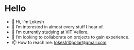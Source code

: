 # Hello

- 👋 Hi, I’m Lokesh
- 👀 I’m interested in almost every stuff I hear of.
- 🌱 I’m currently studying at VIT Vellore.
- 💞️ I’m looking to collaborate on projects to gain experience.
- 📫 How to reach me: lokesh10polar@gmail.com

<!---
lokeshponraj/lokeshponraj is a ✨ special ✨ repository because its `README.md` (this file) appears on your GitHub profile.
You can click the Preview link to take a look at your changes.
--->
